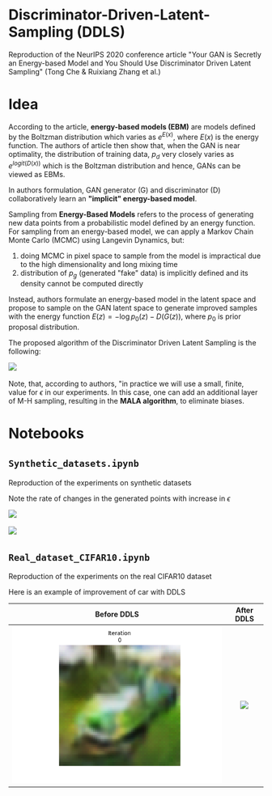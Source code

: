 # Discriminator-Driven-Latent-Sampling (DDLS)
Reproduction of the NeurIPS 2020 conference article "Your GAN is Secretly an Energy-based Model and You Should Use Discriminator Driven Latent Sampling" (Tong Che &amp; Ruixiang Zhang et al.)

# Idea
According to the article, **energy-based models (EBM)** are models defined by the Boltzman distribution  which varies as $e^{E(x)}$, where $E(x)$ is the energy function.
The authors of article then show that, when the GAN is near optimality, the distribution of training data, $p_d$ very closely varies as $e^{logit(D(x))}$ which is the Boltzman distribution and hence, GANs can be viewed as EBMs.

In authors formulation, GAN generator (G) and discriminator (D) collaboratively learn an **"implicit" energy-based model**.

Sampling from **Energy-Based Models** refers to the process of generating new data points from a probabilistic model defined by an energy function. For sampling from an energy-based model, we can apply a Markov Chain Monte Carlo (MCMC) using Langevin Dynamics, but: 
1) doing MCMC in pixel space to sample from the model is impractical due to the high dimensionality and long mixing time
2) distribution of $p_g$ (generated "fake" data) is implicitly defined and its density cannot be computed directly

Instead, authors formulate an energy-based model in the latent space and propose to sample on the GAN latent space to generate improved samples with the energy function $E(z) = - \log p_0(z) - D(G(z))$, where $p_0$ is prior proposal distribution.

The proposed algorithm of the Discriminator Driven Latent Sampling is the following:

![]('/pictures/algo.png')

Note, that, according to authors, "in practice we will use a small, finite, value for $\epsilon$ in our experiments. In this case, one can add an additional layer
of M-H sampling, resulting in the **MALA algorithm**, to eliminate biases.

# Notebooks

## ```Synthetic_datasets.ipynb```
Reproduction of the experiments on synthetic datasets

Note the rate of changes in the generated points with increase in $\epsilon$

![]('/pictures/MALA_gauss.png')

![]('/pictures/MALA_swiss.png')

## ```Real_dataset_CIFAR10.ipynb```
Reproduction of the experiments on the real CIFAR10 dataset

Here is an example of improvement of car with DDLS

Before DDLS           | After DDLS     
:-------------------------:|:-------------------------:
![](pictures/before_DDLS.png)  |  ![](tables/after_DDLS.png)
